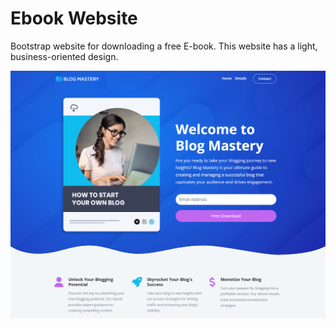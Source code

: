 # Ebook Website

Bootstrap website for downloading a free E-book. This website has a light, business-oriented design.

<img src="./images/screen.png"  />
